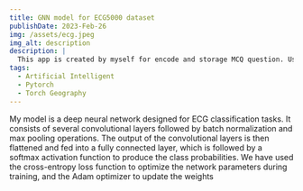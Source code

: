 ```yaml
---
title: GNN model for ECG5000 dataset
publishDate: 2023-Feb-26
img: /assets/ecg.jpeg
img_alt: description
description: |
  This app is created by myself for encode and storage MCQ question. Users can create their own MCQ question bank to prepare for the exam as well as share it with others to review with just a text file. Currently, many exam questions are stored in the form of traditional text, so taking advantage of it as an application can increase your review performance.
tags:
  - Artificial Intelligent
  - Pytorch
  - Torch Geography
---
```


My model is a deep neural network designed for ECG classification tasks. It consists of several convolutional layers followed by batch normalization and max pooling operations. The output of the convolutional layers is then flattened and fed into a fully connected layer, which is followed by a softmax activation function to produce the class probabilities. We have used the cross-entropy loss function to optimize the network parameters during training, and the Adam optimizer to update the weights
